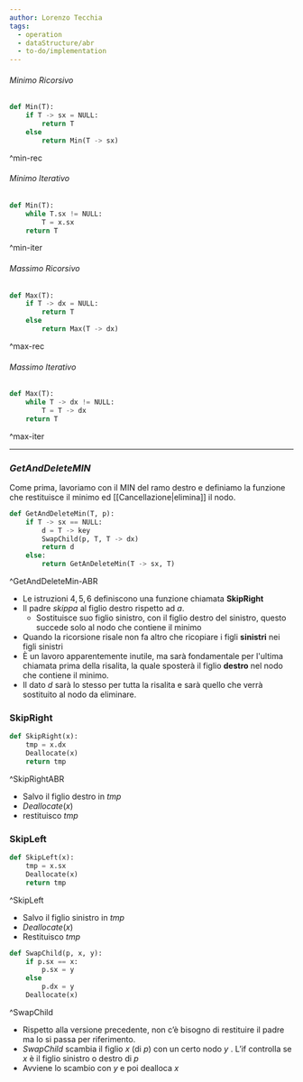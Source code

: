 ```yaml
---
author: Lorenzo Tecchia
tags:
  - operation
  - dataStructure/abr
  - to-do/implementation
---
```

###### Minimo Ricorsivo

```python
def Min(T):
	if T -> sx = NULL:
		return T
	else
		return Min(T -> sx)	
```
^min-rec

###### Minimo Iterativo

```python
def Min(T):
	while T.sx != NULL:
		T = x.sx
	return T
```
^min-iter

###### Massimo Ricorsivo

```python
def Max(T):
	if T -> dx = NULL:
		return T
	else
		return Max(T -> dx)

```
^max-rec

###### Massimo Iterativo

```python
def Max(T):
	while T -> dx != NULL:
		T = T -> dx
	return T
```
^max-iter

---
### $GetAndDeleteMIN$
Come prima, lavoriamo con il MIN del ramo destro e definiamo la funzione che restituisce il minimo ed [[Cancellazione|elimina]] il nodo.

```python
def GetAndDeleteMin(T, p):
	if T -> sx == NULL:
		d = T -> key
		SwapChild(p, T, T -> dx)
		return d
	else:
		return GetAnDeleteMin(T -> sx, T)
```
^GetAndDeleteMin-ABR

- Le istruzioni $4,5,6$ definiscono una funzione chiamata $\textbf{SkipRight}$
- Il padre $skippa$ al figlio destro rispetto ad $a$.
	- Sostituisce suo figlio sinistro, con il figlio destro del sinistro, questo succede solo al nodo che contiene il minimo 
- Quando la ricorsione risale non fa altro che ricopiare i figli **sinistri** nei figli sinistri
- È un lavoro apparentemente inutile, ma sarà fondamentale per l'ultima chiamata prima della risalita, la quale sposterà il figlio **destro** nel nodo che contiene il minimo. 
- Il dato $d$ sarà lo stesso per tutta la risalita e sarà quello che verrà sostituito al nodo da eliminare. 
### $\textbf{SkipRight}$

```python
def SkipRight(x):
	tmp = x.dx
	Deallocate(x)
	return tmp
```
^SkipRightABR

- Salvo il figlio destro in $tmp$
- $Deallocate(x)$
- restituisco $tmp$
### $\textbf{SkipLeft}$

```python
def SkipLeft(x):
	tmp = x.sx
	Deallocate(x)
	return tmp
```
^SkipLeft

- Salvo il figlio sinistro in $tmp$
- $Deallocate(x)$
- Restituisco $tmp$


```python
def SwapChild(p, x, y):
	if p.sx == x:
		p.sx = y
	else
		p.dx = y
	Deallocate(x)
```
^SwapChild

- Rispetto alla versione precedente, non c’è bisogno di restituire il padre ma lo si passa per riferimento.
 - $SwapChild$ scambia il figlio $x$ (di $p$) con un certo nodo $y$ . L’if controlla se $x$ è il figlio sinistro o destro di $p$  
- Avviene lo scambio con $y$ e poi dealloca $x$


